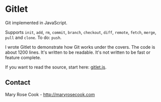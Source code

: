 # Gitlet

Git implemented in JavaScript.

Supports `init`, `add`, `rm`, `commit`, `branch`, `checkout`, `diff`, `remote`, `fetch`, `merge`, `pull` and `clone`.  To do: `push`.

I wrote Gitlet to demonstrate how Git works under the covers.  The code is about 1200 lines.  It's written to be readable.  It's not written to be fast or feature complete.

If you want to read the source, start here: [gitlet.js](src/gitlet.js).

## Contact

Mary Rose Cook - http://maryrosecook.com
